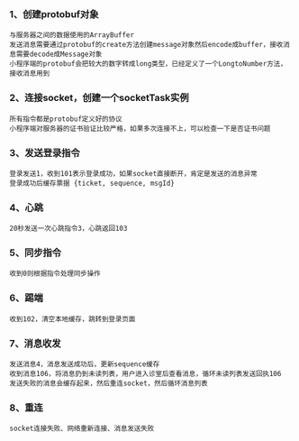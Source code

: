 ### 1、创建protobuf对象
    与服务器之间的数据使用的ArrayBuffer
    发送消息需要通过protobuf的create方法创建message对象然后encode成buffer，接收消息需要decode成Message对象
    小程序端的protobuf会把较大的数字转成long类型，已经定义了一个LongtoNumber方法，接收消息用到
### 2、连接socket，创建一个socketTask实例
    所有指令都是protobuf定义好的协议
    小程序端对服务器的证书验证比较严格，如果多次连接不上，可以检查一下是否证书问题
### 3、发送登录指令
    登录发送1，收到101表示登录成功，如果socket直接断开，肯定是发送的消息异常
    登录成功后缓存票据 {ticket, sequence, msgId}
### 4、心跳
    20秒发送一次心跳指令3，心跳返回103
### 5、同步指令
    收到0则根据指令处理同步操作
### 6、踢端
    收到102，清空本地缓存，跳转到登录页面
### 7、消息收发
    发送消息4，消息发送成功后，更新sequence缓存
    收到消息106，将消息扔到未读列表，用户进入诊室后查看消息，循环未读列表发送回执106
    发送失败的消息会缓存起来，然后重连socket，然后循环消息列表
### 8、重连
    socket连接失败、网络重新连接、消息发送失败    